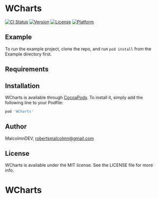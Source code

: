 # WCharts

[![CI Status](https://img.shields.io/travis/MalcolmnDEV/WCharts.svg?style=flat)](https://travis-ci.org/MalcolmnDEV/WCharts)
[![Version](https://img.shields.io/cocoapods/v/WCharts.svg?style=flat)](https://cocoapods.org/pods/WCharts)
[![License](https://img.shields.io/cocoapods/l/WCharts.svg?style=flat)](https://cocoapods.org/pods/WCharts)
[![Platform](https://img.shields.io/cocoapods/p/WCharts.svg?style=flat)](https://cocoapods.org/pods/WCharts)

## Example

To run the example project, clone the repo, and run `pod install` from the Example directory first.

## Requirements

## Installation

WCharts is available through [CocoaPods](https://cocoapods.org). To install
it, simply add the following line to your Podfile:

```ruby
pod 'WCharts'
```

## Author

MalcolmnDEV, robertsmalcolmn@gmail.com

## License

WCharts is available under the MIT license. See the LICENSE file for more info.
# WCharts
